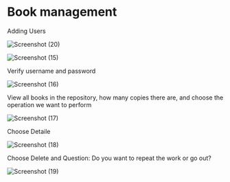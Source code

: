 # Book management

 Adding Users

![Screenshot (20)](https://user-images.githubusercontent.com/106590677/192142059-b1012f85-6c22-43cc-989a-7d2106ebd8df.png)

![Screenshot (15)](https://user-images.githubusercontent.com/106590677/192141988-b9c5beea-e843-4f25-8ef9-06eace070ca7.png)



 Verify username and password



![Screenshot (16)](https://user-images.githubusercontent.com/106590677/192141993-cdafc4d8-8050-4a46-916c-07541959fb32.png)



  View all books in the repository, how many copies there are, and choose the operation we want to perform



![Screenshot (17)](https://user-images.githubusercontent.com/106590677/192141997-a2f742fc-455d-4eb0-bc8c-4a0b0e347199.png)



  Choose Detaile



![Screenshot (18)](https://user-images.githubusercontent.com/106590677/192142000-7c0369f3-8f1a-4c95-9f44-6c5e09dd28a2.png)



 Choose Delete and Question: Do you want to repeat the work or go out?



![Screenshot (19)](https://user-images.githubusercontent.com/106590677/192142003-1406c852-3e19-4624-9bdc-0e6df5b09e37.png)
